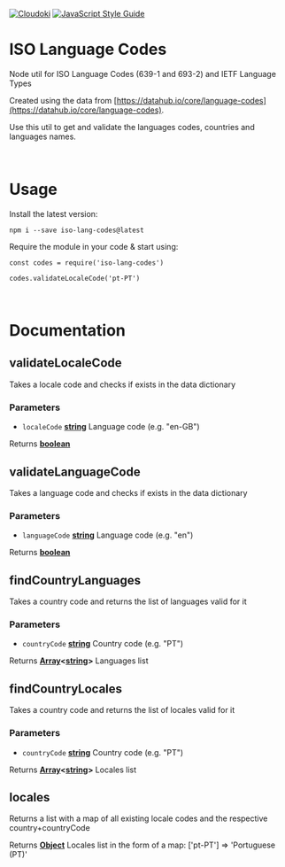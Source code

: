 [![Cloudoki](https://circleci.com/gh/Cloudoki/iso-language-codes.svg?style=shield)](https://app.circleci.com/pipelines/github/Cloudoki/iso-language-codes)
[![JavaScript Style Guide](https://img.shields.io/badge/code_style-standard-brightgreen.svg)](https://standardjs.com)


# ISO Language Codes

Node util for ISO Language Codes (639-1 and 693-2) and IETF Language Types

Created using the data from [https://datahub.io/core/language-codes](https://datahub.io/core/language-codes).

Use this util to get and validate the languages codes, countries and languages names.

<br/>

# Usage
Install the latest version:

`npm i --save iso-lang-codes@latest`

Require the module in your code & start using:

`const codes = require('iso-lang-codes')`

`codes.validateLocaleCode('pt-PT')`


<br />

# Documentation

## validateLocaleCode

Takes a locale code and checks if exists in the data dictionary

### Parameters

-   `localeCode` **[string][1]** Language code (e.g. "en-GB")

Returns **[boolean][2]**

## validateLanguageCode

Takes a language code and checks if exists in the data dictionary

### Parameters

-   `languageCode` **[string][1]** Language code (e.g. "en")

Returns **[boolean][2]**

## findCountryLanguages

Takes a country code and returns the list of languages valid for it

### Parameters

-   `countryCode` **[string][1]** Country code (e.g. "PT")

Returns **[Array][3]&lt;[string][1]>** Languages list

## findCountryLocales

Takes a country code and returns the list of locales valid for it

### Parameters

-   `countryCode` **[string][1]** Country code (e.g. "PT")

Returns **[Array][3]&lt;[string][1]>** Locales list

## locales

Returns a list with a map of all existing locale codes and the respective country+countryCode

Returns **[Object][4]** Locales list in the form of a map: ['pt-PT'] => 'Portuguese (PT)'

[1]: https://developer.mozilla.org/docs/Web/JavaScript/Reference/Global_Objects/String

[2]: https://developer.mozilla.org/docs/Web/JavaScript/Reference/Global_Objects/Boolean

[3]: https://developer.mozilla.org/docs/Web/JavaScript/Reference/Global_Objects/Array

[4]: https://developer.mozilla.org/docs/Web/JavaScript/Reference/Global_Objects/Object
